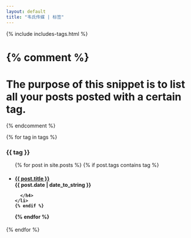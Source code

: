 ```yaml
---
layout: default
title: "韦氏传媒 | 标签"
---
```


{% include includes-tags.html %} 

{% comment %}
=======================
The purpose of this snippet is to list all your posts posted with a certain tag.
=======================
{% endcomment %}

{% for tag in tags %}
  <h3 id="{{ tag | slugify }}"><a name="{{ tag }}"></a>{{ tag }}</h3>
  <ul>
  {% for post in site.posts %}
    {% if post.tags contains tag %}
    <li>
      <h4>
        <a href="{{ post.url }}"> {{ post.title }}</a>
        <div class="post-date"><span class="glyphicon glyphicon-time"></span> {{ post.date | date_to_string }} </div>
       
      </h4>
    </li>
    {% endif %}
  {% endfor %}
</ul>
{% endfor %}